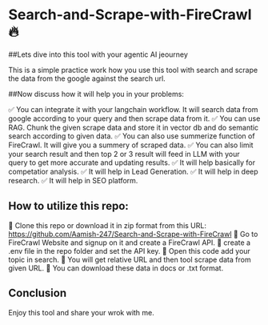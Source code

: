 # Search-and-Scrape-with-FireCrawl🔥

##Lets dive into this tool with your agentic AI jeourney


This is a simple practice work how you use this tool with search and scrape the data from the google against the search url.


##Now discuss how it will help you in your problems: 

✅ You can integrate it with your langchain workflow. It will search data from google according to your query and then scrape data from it.
✅ You can use RAG. Chunk the given scrape data and store it in vector db and do semantic search according to given data.
✅ You can also use summerize function of FireCrawl. It will give you a summery of scraped data. 
✅ You can also limit your search result and then top 2 or 3 result will feed in LLM with your query to get more accurate and updating results.
✅ It will help basically for competatior analysis.
✅ It will help in Lead Generation.
✅ It will help in deep research.
✅ It will help in SEO platform.

## How to utilize this repo: 

🔰 Clone this repo or download it in zip format from this URL: 
https://github.com/Aamish-247/Search-and-Scrape-with-FireCrawl
🔰 Go to FireCrawl Website and signup on it and create a FireCrawl API.
🔰 create a .env file in the repo folder and set the API key.
🔰 Open this code add your topic in search.
🔰 You will get relative URL and then tool scrape data from given URL.
🔰 You can download these data in docs or .txt format.

## Conclusion 

Enjoy this tool and share your wrok with me. 
